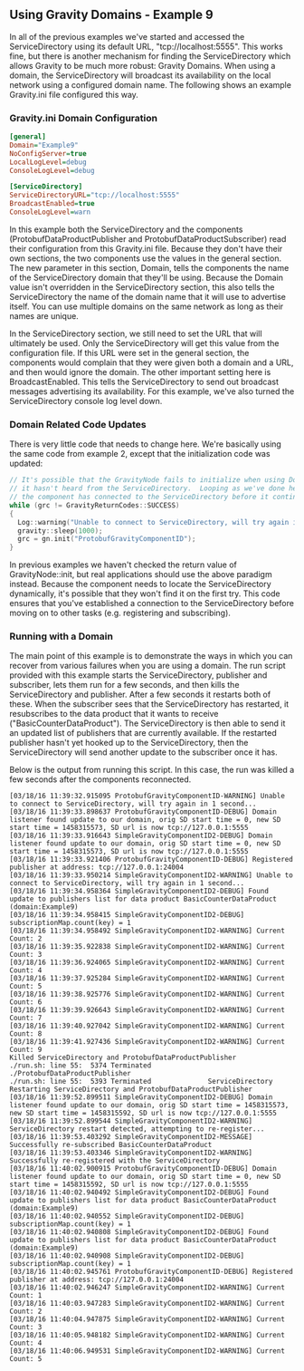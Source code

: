 ## Using Gravity Domains - Example 9

In all of the previous examples we've started and accessed the ServiceDirectory
using its default URL, "tcp://localhost:5555".  This works fine, but there is
another mechanism for finding the ServiceDirectory which allows Gravity to be
much more robust: Gravity Domains.  When using a domain, the ServiceDirectory
will broadcast its availability on the local network using a configured domain
name.  The following shows an example Gravity.ini file configured this way.

### Gravity.ini Domain Configuration

```ini
[general]
Domain="Example9"
NoConfigServer=true
LocalLogLevel=debug
ConsoleLogLevel=debug

[ServiceDirectory]
ServiceDirectoryURL="tcp://localhost:5555"
BroadcastEnabled=true
ConsoleLogLevel=warn
```

In this example both the ServiceDirectory and the components
(ProtobufDataProductPublisher and ProtobufDataProductSubscriber) read their
configuration from this Gravity.ini file.  Because they don't have their own
sections, the two components use the values in the general section.  The new
parameter in this section, Domain, tells the components the name of the
ServiceDirectory domain that they'll be using.  Because the Domain value isn't
overridden in the ServiceDirectory section, this also tells the
ServiceDirectory the name of the domain name that it will use to advertise
itself.  You can use multiple domains on the same network as long as their
names are unique.

In the ServiceDirectory section, we still need to set the URL that will
ultimately be used.  Only the ServiceDirectory will get this value from the
configuration file.  If this URL were set in the general section, the
components would complain that they were given both a domain and a URL, and
then would ignore the domain.  The other important setting here is
BroadcastEnabled.  This tells the ServiceDirectory to send out broadcast
messages advertising its availability.  For this example, we've also turned the
ServiceDirectory console log level down.

### Domain Related Code Updates

There is very little code that needs to change here.  We're basically using the
same code from example 2, except that the initialization code was updated:

```cpp
// It's possible that the GravityNode fails to initialize when using Domains because
// it hasn't heard from the ServiceDirectory.  Looping as we've done here ensures that
// the component has connected to the ServiceDirectory before it continues to other tasks.
while (grc != GravityReturnCodes::SUCCESS)
{
  Log::warning("Unable to connect to ServiceDirectory, will try again in 1 second...");
  gravity::sleep(1000);
  grc = gn.init("ProtobufGravityComponentID");
}
```

In previous examples we haven't checked the return value of GravityNode::init,
but real applications should use the above paradigm instead.  Because the
component needs to locate the ServiceDirectory dynamically, it's possible that
they won't find it on the first try.  This code ensures that you've established
a connection to the ServiceDirectory before moving on to other tasks (e.g.
registering and subscribing).  

### Running with a Domain

The main point of this example is to demonstrate the ways in which you can
recover from various failures when you are using a domain.  The run script
provided with this example starts the ServiceDirectory, publisher and
subscriber, lets them run for a few seconds, and then kills the
ServiceDirectory and publisher.  After a few seconds it restarts both of these.
When the subscriber sees that the ServiceDirectory has restarted, it
resubscribes to the data product that it wants to receive
("BasicCounterDataProduct").  The ServiceDirectory is then able to send it an
updated list of publishers that are currently available.  If the restarted
publisher hasn't yet hooked up to the ServiceDirectory, then the
ServiceDirectory will send another update to the subscriber once it has.

Below is the output from running this script.  In this case, the run was killed
a few seconds after the components reconnected.  

	[03/18/16 11:39:32.915095 ProtobufGravityComponentID-WARNING] Unable to connect to ServiceDirectory, will try again in 1 second...
	[03/18/16 11:39:33.898637 ProtobufGravityComponentID-DEBUG] Domain listener found update to our domain, orig SD start time = 0, new SD start time = 1458315573, SD url is now tcp://127.0.0.1:5555
	[03/18/16 11:39:33.916643 SimpleGravityComponentID2-DEBUG] Domain listener found update to our domain, orig SD start time = 0, new SD start time = 1458315573, SD url is now tcp://127.0.0.1:5555
	[03/18/16 11:39:33.921406 ProtobufGravityComponentID-DEBUG] Registered publisher at address: tcp://127.0.0.1:24004
	[03/18/16 11:39:33.950214 SimpleGravityComponentID2-WARNING] Unable to connect to ServiceDirectory, will try again in 1 second...
	[03/18/16 11:39:34.958364 SimpleGravityComponentID2-DEBUG] Found update to publishers list for data product BasicCounterDataProduct (domain:Example9)
	[03/18/16 11:39:34.958415 SimpleGravityComponentID2-DEBUG] subscriptionMap.count(key) = 1
	[03/18/16 11:39:34.958492 SimpleGravityComponentID2-WARNING] Current Count: 2
	[03/18/16 11:39:35.922838 SimpleGravityComponentID2-WARNING] Current Count: 3
	[03/18/16 11:39:36.924065 SimpleGravityComponentID2-WARNING] Current Count: 4
	[03/18/16 11:39:37.925284 SimpleGravityComponentID2-WARNING] Current Count: 5
	[03/18/16 11:39:38.925776 SimpleGravityComponentID2-WARNING] Current Count: 6
	[03/18/16 11:39:39.926643 SimpleGravityComponentID2-WARNING] Current Count: 7
	[03/18/16 11:39:40.927042 SimpleGravityComponentID2-WARNING] Current Count: 8
	[03/18/16 11:39:41.927436 SimpleGravityComponentID2-WARNING] Current Count: 9
	Killed ServiceDirectory and ProtobufDataProductPublisher
	./run.sh: line 55:  5374 Terminated              ./ProtobufDataProductPublisher
	./run.sh: line 55:  5393 Terminated              ServiceDirectory
	Restarting ServiceDirectory and ProtobufDataProductPublisher
	[03/18/16 11:39:52.899511 SimpleGravityComponentID2-DEBUG] Domain listener found update to our domain, orig SD start time = 1458315573, new SD start time = 1458315592, SD url is now tcp://127.0.0.1:5555
	[03/18/16 11:39:52.899544 SimpleGravityComponentID2-WARNING] ServiceDirectory restart detected, attempting to re-register...
	[03/18/16 11:39:53.403292 SimpleGravityComponentID2-MESSAGE] Successfully re-subscribed BasicCounterDataProduct
	[03/18/16 11:39:53.403346 SimpleGravityComponentID2-WARNING] Successfully re-registered with the ServiceDirectory
	[03/18/16 11:40:02.900915 ProtobufGravityComponentID-DEBUG] Domain listener found update to our domain, orig SD start time = 0, new SD start time = 1458315592, SD url is now tcp://127.0.0.1:5555
	[03/18/16 11:40:02.940492 SimpleGravityComponentID2-DEBUG] Found update to publishers list for data product BasicCounterDataProduct (domain:Example9)
	[03/18/16 11:40:02.940552 SimpleGravityComponentID2-DEBUG] subscriptionMap.count(key) = 1
	[03/18/16 11:40:02.940808 SimpleGravityComponentID2-DEBUG] Found update to publishers list for data product BasicCounterDataProduct (domain:Example9)
	[03/18/16 11:40:02.940908 SimpleGravityComponentID2-DEBUG] subscriptionMap.count(key) = 1
	[03/18/16 11:40:02.945761 ProtobufGravityComponentID-DEBUG] Registered publisher at address: tcp://127.0.0.1:24004
	[03/18/16 11:40:02.946247 SimpleGravityComponentID2-WARNING] Current Count: 1
	[03/18/16 11:40:03.947283 SimpleGravityComponentID2-WARNING] Current Count: 2
	[03/18/16 11:40:04.947875 SimpleGravityComponentID2-WARNING] Current Count: 3
	[03/18/16 11:40:05.948182 SimpleGravityComponentID2-WARNING] Current Count: 4
	[03/18/16 11:40:06.949531 SimpleGravityComponentID2-WARNING] Current Count: 5

